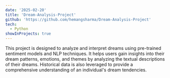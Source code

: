 ```yaml
---
date: '2025-02-20'
title: 'Dream-Analysis-Project'
github: 'https://github.com/hemangsharma/Dream-Analysis-Project'
tech:
  - Python
showInProjects: true
---
```


This project is designed to analyze and interpret dreams using pre-trained sentiment models and NLP techniques. It helps users gain insights into their dream patterns, emotions, and themes by analyzing the textual descriptions of their dreams. Historical data is also leveraged to provide a comprehensive understanding of an individual's dream tendencies.
